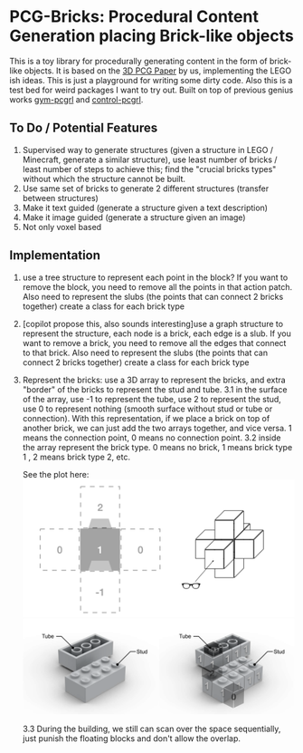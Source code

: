 # PCG-Bricks: Procedural Content Generation placing Brick-like objects

This is a toy library for procedurally generating content in the form of brick-like objects. It is based on the [3D PCG Paper](https://arxiv.org/abs/2206.13623) by us, implementing the LEGO ish ideas. This is just a playground for writing some dirty code. Also this is a test bed for weird packages I want to try out. 
Built on top of previous genius works [gym-pcgrl](https://github.com/amidos2006/gym-pcgrl) and [control-pcgrl](https://github.com/smearle/control-pcgrl).

## To Do / Potential Features
1. Supervised way to generate structures (given a structure in LEGO / Minecraft, generate a similar structure), use least number of bricks / least number of steps to achieve this; find the "crucial bricks types" without which the structure cannot be built.
2. Use same set of bricks to generate 2 different structures (transfer between structures)
3. Make it text guided (generate a structure given a text description)
4. Make it image guided (generate a structure given an image)
5. Not only voxel based

## Implementation
1. use a tree structure to represent each point in the block? If you want to remove the block, you need to remove all the points in that action patch. Also need to represent the slubs (the points that can connect 2 bricks together) create a class for each brick type
2. [copilot propose this, also sounds interesting]use a graph structure to represent the structure, each node is a brick, each edge is a slub. If you want to remove a brick, you need to remove all the edges that connect to that brick. Also need to represent the slubs (the points that can connect 2 bricks together) create a class for each brick type
3. Represent the bricks: use a 3D array to represent the bricks, and extra "border" of the bricks to represent the stud and tube.
    3.1 in the surface of the array, use -1 to represent the tube, use 2 to represent the stud, use 0 to represent nothing (smooth surface without stud or tube or connection). With this representation, if we place a brick on top of another brick, we can just add the two arrays together, and vice versa. 1 means the connection point, 0 means no connection point.
    3.2 inside the array represent the brick type. 0 means no brick, 1 means brick type 1 , 2 means brick type 2, etc.

    See the plot here:
    ![plot](./images/2D_plot_repre.png)
    ![plot](./images/3D_plot_repre.png)

    3.3 During the building, we still can scan over the space sequentially, just punish the floating blocks and don't allow the overlap.